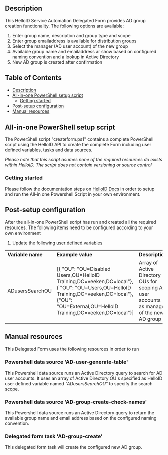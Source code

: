 <!-- Description -->
## Description
This HelloID Service Automation Delegated Form provides AD group creation functionality. The following options are available:
 1. Enter group name, description and group type and scope
 2. Enter group emailaddress is available for distribution groups
 3. Select the manager (AD user account) of the new group
 4. Available group name and emailaddress ar show based on configured naming convention and a lookup in Active Directory
 5. New AD group is created after confirmation
 
<!-- TABLE OF CONTENTS -->
## Table of Contents
* [Description](#description)
* [All-in-one PowerShell setup script](#all-in-one-powershell-setup-script)
  * [Getting started](#getting-started)
* [Post-setup configuration](#post-setup-configuration)
* [Manual resources](#manual-resources)


## All-in-one PowerShell setup script
The PowerShell script "createform.ps1" contains a complete PowerShell script using the HelloID API to create the complete Form including user defined variables, tasks and data sources.

 _Please note that this script asumes none of the required resources do exists within HelloID. The script does not contain versioning or source control_


### Getting started
Please follow the documentation steps on [HelloID Docs](https://docs.helloid.com/hc/en-us/articles/360017556559-Service-automation-GitHub-resources) in order to setup and run the All-in one Powershell Script in your own environment.

 
## Post-setup configuration
After the all-in-one PowerShell script has run and created all the required resources. The following items need to be configured according to your own environment
 1. Update the following [user defined variables](https://docs.helloid.com/hc/en-us/articles/360014169933-How-to-Create-and-Manage-User-Defined-Variables)
<table>
  <tr><td><strong>Variable name</strong></td><td><strong>Example value</strong></td><td><strong>Description</strong></td></tr>
  <tr><td>ADusersSearchOU</td><td>[{ "OU": "OU=Disabled Users,OU=HelloID Training,DC=veeken,DC=local"},{ "OU": "OU=Users,OU=HelloID Training,DC=veeken,DC=local"},{"OU": "OU=External,OU=HelloID Training,DC=veeken,DC=local"}]</td><td>Array of Active Directory OUs for scoping AD user accounts as manager of the new AD group</td></tr>
</table>

## Manual resources
This Delegated Form uses the following resources in order to run

### Powershell data source 'AD-user-generate-table'
This Powershell data source runs an Active Directory query to search for AD user accounts. It uses an array of Active Directory OU's specified as HelloID user defined variable named _"ADusersSearchOU"_ to specify the search scope.

### Powershell data source 'AD-group-create-check-names'
This Powershell data source runs an Active Directory query to return the available group name and email address based on the configured naming convention.  

### Delegated form task 'AD-group-create'
This delegated form task will create the configured new AD group.
